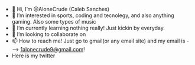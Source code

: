 - 👋 Hi, I’m @AloneCrude (Caleb Sanches)
- 👀 I’m interested in sports, coding and tecnolegy, and also anything gaming. Also some types of music
- 🌱 I’m currently learning nothing really! Just kickin by everyday.
- 💞️ I’m looking to collaborate on 
- 📫 How to reach me! Just go to gmail(or any email site) and my email is ---> 1alonecrude9@gmail.com!
- Here is my twitter
<!---
AloneCrude/AloneCrude is a ✨ special ✨ repository because its `README.md` (this file) appears on your GitHub profile.
You can click the Preview link to take a look at your changes.
--->
